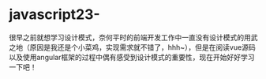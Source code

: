 # javascript23-
很早之前就想学习设计模式，奈何平时的前端开发工作中一直没有设计模式的用武之地（原因是我还是个小菜鸡，实现需求就不错了，hhh~），但是在阅读vue源码以及使用angular框架的过程中偶有感受到设计模式的重要性，现在开始好好学习一下吧！

